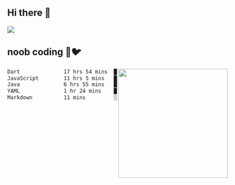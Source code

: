 ## Hi there 👋

<!--
**IZSSERAFIM/IZSSERAFIM** is a ✨ _special_ ✨ repository because its `README.md` (this file) appears on your GitHub profile.

Here are some ideas to get you started:

- 🔭 I’m currently working on ...
- 🌱 I’m currently learning ...
- 👯 I’m looking to collaborate on ...
- 🤔 I’m looking for help with ...
- 💬 Ask me about ...
- 📫 How to reach me: ...
- 😄 Pronouns: ...
- ⚡ Fun fact: ...
-->

![](https://pixel-profile.vercel.app/api/github-stats?username=IZSSERAFIM&screen_effect=true&theme=rainbow)

<!--
[![IZSSERAFIM's GitHub stats](https://github-readme-stats-omega-one-96.vercel.app/api?username=IZSSERAFIM&show_icons=true&theme=radical)](https://github.com/anuraghazra/github-readme-stats)
[![Top Langs](https://github-readme-stats-omega-one-96.vercel.app/api/top-langs/?username=IZSSERAFIM&layout=compact)](https://github.com/anuraghazra/github-readme-stats)
-->
## noob coding 🥬🐦

<img src="https://github-readme-stats-omega-one-96.vercel.app/api/top-langs/?username=IZSSERAFIM&layout=compact&langs_count=6" width="250" align="right"/>

<!--START_SECTION:waka-->

```txt
Dart              17 hrs 54 mins  ███████████▓░░░░░░░░░░░░░   46.90 %
JavaScript        11 hrs 5 mins   ███████▒░░░░░░░░░░░░░░░░░   29.02 %
Java              6 hrs 55 mins   ████▓░░░░░░░░░░░░░░░░░░░░   18.14 %
YAML              1 hr 24 mins    █░░░░░░░░░░░░░░░░░░░░░░░░   03.67 %
Markdown          11 mins         ░░░░░░░░░░░░░░░░░░░░░░░░░   00.52 %
```

<!--END_SECTION:waka-->
